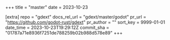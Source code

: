 +++
title = "master"
date = 2023-10-23

[extra]
repo = "gdext"
docs_rel_url = "gdext/master/godot"
pr_url = "https://github.com/godot-rust/gdext"
pr_author = ""
sort_key = 9999-01-01
date_time = 2023-10-23T19:29:12Z
commit_sha = "01787a71e8936f7251de788259b02b988d578e89"
+++


